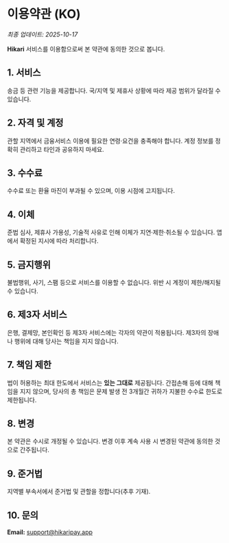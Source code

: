 # 이용약관 (KO)

_최종 업데이트: 2025-10-17_

**Hikari** 서비스를 이용함으로써 본 약관에 동의한 것으로 봅니다.

## 1. 서비스
송금 등 관련 기능을 제공합니다. 국/지역 및 제휴사 상황에 따라 제공 범위가 달라질 수 있습니다.

## 2. 자격 및 계정
관할 지역에서 금융서비스 이용에 필요한 연령·요건을 충족해야 합니다. 계정 정보를 정확히 관리하고 타인과 공유하지 마세요.

## 3. 수수료
수수료 또는 환율 마진이 부과될 수 있으며, 이용 시점에 고지됩니다.

## 4. 이체
준법 심사, 제휴사 가용성, 기술적 사유로 인해 이체가 지연·제한·취소될 수 있습니다. 앱에서 확정된 지시에 따라 처리합니다.

## 5. 금지행위
불법행위, 사기, 스팸 등으로 서비스를 이용할 수 없습니다. 위반 시 계정이 제한/해지될 수 있습니다.

## 6. 제3자 서비스
은행, 결제망, 본인확인 등 제3자 서비스에는 각자의 약관이 적용됩니다. 제3자의 장애나 행위에 대해 당사는 책임을 지지 않습니다.

## 7. 책임 제한
법이 허용하는 최대 한도에서 서비스는 **있는 그대로** 제공됩니다. 간접손해 등에 대해 책임을 지지 않으며, 당사의 총 책임은 문제 발생 전 3개월간 귀하가 지불한 수수료 한도로 제한됩니다.

## 8. 변경
본 약관은 수시로 개정될 수 있습니다. 변경 이후 계속 사용 시 변경된 약관에 동의한 것으로 간주됩니다.

## 9. 준거법
지역별 부속서에서 준거법 및 관할을 정합니다(추후 기재).

## 10. 문의
**Email:** support@hikaripay.app
